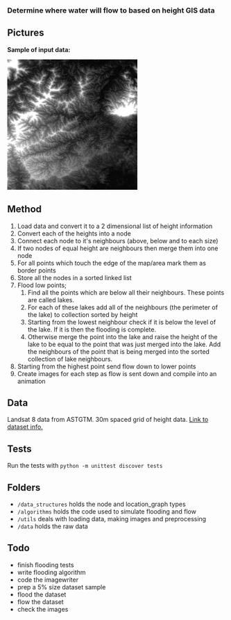 ### Determine where water will flow to based on height GIS data

## Pictures

**Sample of input data:**

![Sample of input data](docs/sample.jpg)
 
## Method

1. Load data and convert it to a 2 dimensional list of height information
2. Convert each of the heights into a node
3. Connect each node to it's neighbours (above, below and to each size)
4. If two nodes of equal height are neighbours then merge them into one node
5. For all points which touch the edge of the map/area mark them as border points
6. Store all the nodes in a sorted linked list
7. Flood low points;
    1. Find all the points which are below all their neighbours. These points are called lakes.
    2. For each of these lakes add all of the neighbours (the perimeter of the lake) to collection sorted by height
    3. Starting from the lowest neighbour check if it is below the level of the lake. If it is then the flooding is complete.
    4. Otherwise merge the point into the lake and raise the height of the lake to be equal to the point that was just merged into the lake. Add the neighbours of the point that is being merged into the sorted collection of lake neighbours.
9. Starting from the highest point send flow down to lower points
10. Create images for each step as flow is sent down and compile into an animation

## Data

Landsat 8 data from ASTGTM. 30m spaced grid of height data. [Link to dataset info.](https://lpdaac.usgs.gov/dataset_discovery/aster/aster_products_table/astgtm)

<!--
# Instructions for running

TODO
 -->

## Tests

Run the tests with `python -m unittest discover tests`

## Folders

* `/data_structures` holds the node and location_graph types
* `/algorithms` holds the code used to simulate flooding and flow
* `/utils` deals with loading data, making images and preprocessing
* `/data` holds the raw data

## Todo

* finish flooding tests
* write flooding algorithm
* code the imagewriter
* prep a 5% size dataset sample
* flood the dataset
* flow the dataset
* check the images
